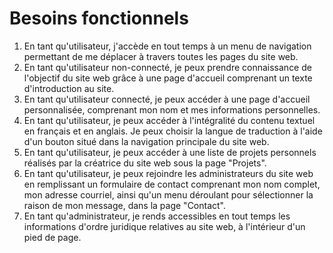 # Besoins fonctionnels

1. En tant qu'utilisateur, j'accède en tout temps à un menu de navigation permettant de me déplacer à travers toutes les pages du site web.
2. En tant qu'utilisateur non-connecté, je peux prendre connaissance de l'objectif du site web grâce à une page d'accueil comprenant un texte d'introduction au site.
3. En tant qu'utilisateur connecté, je peux accéder à une page d'accueil personnalisée, comprenant mon nom et mes informations personnelles.
4. En tant qu'utilisateur, je peux accéder à l'intégralité du contenu textuel en français et en anglais. Je peux choisir la langue de traduction à l'aide d'un bouton situé dans la navigation principale du site web.
5. En tant qu'utilisateur, je peux accéder à une liste de projets personnels réalisés par la créatrice du site web sous la page "Projets".
6. En tant qu'utilisateur, je peux rejoindre les administrateurs du site web en remplissant un formulaire de contact comprenant mon nom complet, mon adresse courriel, ainsi qu'un menu déroulant pour sélectionner la raison de mon message, dans la page "Contact".
7. En tant qu'administrateur, je rends accessibles en tout temps les informations d'ordre juridique relatives au site web, à l'intérieur d'un pied de page.
